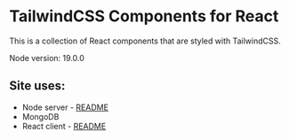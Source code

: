 # TailwindCSS Components for React

This is a collection of React components that are styled with TailwindCSS.

Node version: 19.0.0

## Site uses:
 - Node server - [README](./node_server/README.md)
 - MongoDB
 - React client - [README](./web/README.md)
